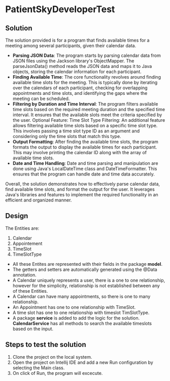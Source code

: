 # PatientSkyDeveloperTest

## Solution
The solution provided is for a program that finds available times for a meeting among several participants, given their calendar data.

- **Parsing JSON Data**: The program starts by parsing calendar data from JSON files using the Jackson library's ObjectMapper. The parseJsonData() method reads the JSON data and maps it to Java objects, storing the calendar information for each participant.
- **Finding Available Time**: The core functionality revolves around finding available time slots for the meeting. This is typically done by iterating over the calendars of each participant, checking for overlapping appointments and time slots, and identifying the gaps where the meeting can be scheduled.
- **Filtering by Duration and Time Interval**: The program filters available time slots based on the required meeting duration and the specified time interval. It ensures that the available slots meet the criteria specified by the user.
Optional Feature: Time Slot Type Filtering: An additional feature allows filtering available time slots based on a specific time slot type. This involves passing a time slot type ID as an argument and considering only the time slots that match this type.
- **Output Formatting**: After finding the available time slots, the program formats the output to display the available times for each participant. This may involve printing the calendar ID along with the array of available time slots.
- **Date and Time Handling**: Date and time parsing and manipulation are done using Java's LocalDateTime class and DateTimeFormatter. This ensures that the program can handle date and time data accurately.


Overall, the solution demonstrates how to effectively parse calendar data, find available time slots, and format the output for the user. It leverages Java's libraries and features to implement the required functionality in an efficient and organized manner.

## Design
The Entities are: 
1. Calendar
2. Appointement
3. TimeSlot
4. TimeSlotType
   
- All these Entites are represented with their fields in the package **model**.
- The getters and setters are automatically generated using the @Data annotation.
-  A Calendar uniquely represents a user, there is a one to one relationship, however for the simplicity, relationship is not established between any of these Entities.
-  A Calendar can have many appointments, so there is one to many relationship.
-  An Appointment has one to one relationship with TimeSlot.
-  A time slot has one to one relationship with timeslot TimSlotType.
-  A package **service** is added to add the logic for the solution. **CalendarService** has all methods to search the available timeslots based on the input.


## Steps to test the solution
1. Clone the project on the local system.
2. Open the project on Intellij IDE and add a new Run configuration by selecting the Main class.
3. On click of Run, the program will excecute.

